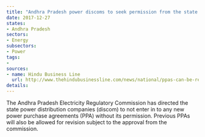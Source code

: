 ```yaml
---
title: "Andhra Pradesh power discoms to seek permission from the state regulatory commission for new power purchase agreements"
date: 2017-12-27
states:
- Andhra Pradesh
sectors:
- Energy
subsectors:
- Power
tags:
- 
sources:
- name: Hindu Business Line
  url: http://www.thehindubusinessline.com/news/national/ppas-can-be-revised-ap-power-regulator/article9995970.ece
details:
---
```


The Andhra Pradesh Electricity Regulatory Commission has directed the state power distribution companies (discom) to not enter in to any new power purchase agreements (PPA) without its permission. Previous PPAs will also be allowed for revision subject to the approval from the commission. 

